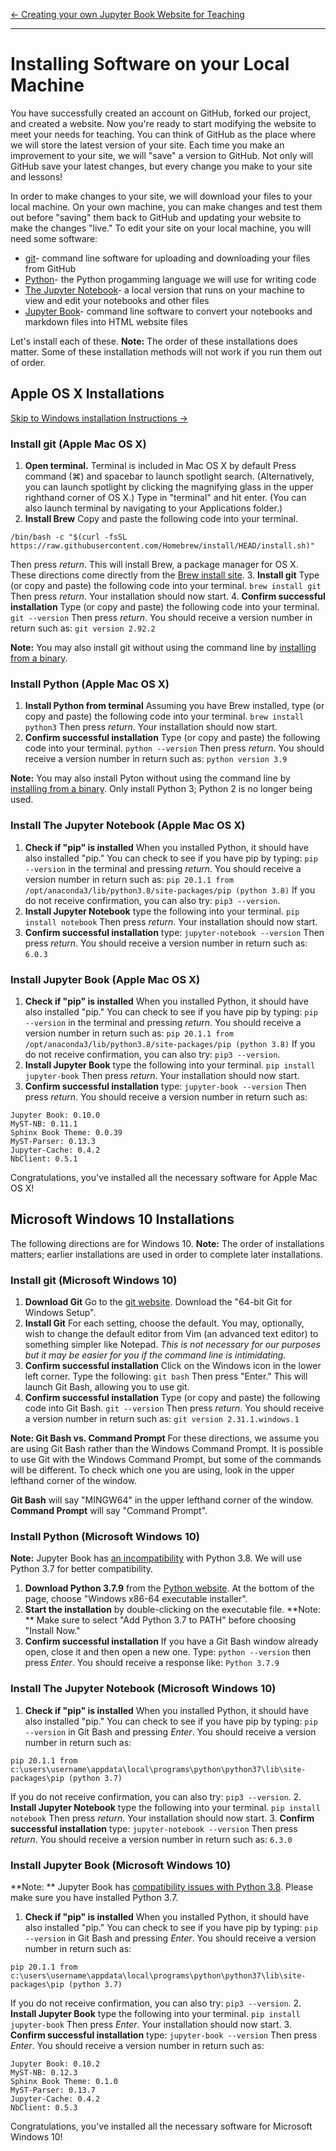 [<- Creating your own Jupyter Book Website for Teaching](create-your-own.md)
___

# Installing Software on your Local Machine

You have successfully created an account on GitHub, forked our project, and created a website. Now you're ready to start modifying the website to meet your needs for teaching. You can think of GitHub as the place where we will store the latest version of your site. Each time you make an improvement to your site, we will "save" a version to GitHub. Not only will GitHub save your latest changes, but every change you make to your site and lessons! 

In order to make changes to your site, we will download your files to your local machine. On your own machine, you can make changes and test them out before "saving" them back to GitHub and updating your website to make the changes "live." To edit your site on your local machine, you will need some software:

* [git](https://git-scm.com/)- command line software for uploading and downloading your files from GitHub
* [Python](https://www.python.org/)- the Python progamming language we will use for writing code
* [The Jupyter Notebook](https://jupyter.org/)- a local version that runs on your machine to view and edit your notebooks and other files
* [Jupyter Book](https://jupyterbook.org/intro.html)- command line software to convert your notebooks and markdown files into HTML website files

Let's install each of these.
**Note:** The order of these installations does matter. Some of these installation methods will not work if you run them out of order.

## Apple OS X Installations

[Skip to Windows installation Instructions ->](#windows)

### Install git (Apple Mac OS X)

1. **Open terminal.** Terminal is included in Mac OS X by default Press command (⌘) and spacebar to launch spotlight search. (Alternatively, you can launch spotlight by clicking the magnifying glass in the upper righthand corner of OS X.) Type in "terminal" and hit enter. (You can also launch terminal by navigating to your Applications folder.)
2. **Install Brew** Copy and paste the following code into your terminal. 
```
/bin/bash -c "$(curl -fsSL https://raw.githubusercontent.com/Homebrew/install/HEAD/install.sh)"
```
Then press *return*. This will install Brew, a package manager for OS X. These directions come directly from the [Brew install site](https://brew.sh/).
3. **Install git** Type (or copy and paste) the following code into your terminal.
```brew install git```
Then press *return*. Your installation should now start.
4. **Confirm successful installation** Type (or copy and paste) the following code into your terminal.
```git --version```
Then press *return*. You should receive a version number in return such as:
```git version 2.92.2```

**Note:** You may also install git without using the command line by [installing from a binary](https://git-scm.com/download/mac).

### Install Python (Apple Mac OS X)

1. **Install Python from terminal** Assuming you have Brew installed, type (or copy and paste) the following code into your terminal.
```brew install python3```
Then press *return*. Your installation should now start.
2. **Confirm successful installation** Type (or copy and paste) the following code into your terminal.
```python --version```
Then press *return*. You should receive a version number in return such as:
```python version 3.9```

**Note:** You may also install Pyton without using the command line by [installing from a binary](https://www.python.org/downloads/mac-osx/). Only install Python 3; Python 2 is no longer being used.

### Install The Jupyter Notebook (Apple Mac OS X)

1. **Check if "pip" is installed** When you installed Python, it should have also installed "pip." You can check to see if you have pip by typing:
```pip --version```
in the terminal and pressing *return*. You should receive a version number in return such as:
```pip 20.1.1 from /opt/anaconda3/lib/python3.8/site-packages/pip (python 3.8)```
If you do not receive confirmation, you can also try: ```pip3 --version```.
2. **Install Jupyter Notebook** type the following into your terminal.
```pip install notebook```
Then press *return*. Your installation should now start.
3. **Confirm successful installation** type:
```jupyter-notebook --version```
Then press *return*. You should receive a version number in return such as:
```6.0.3```

### Install Jupyter Book (Apple Mac OS X)

1. **Check if "pip" is installed** When you installed Python, it should have also installed "pip." You can check to see if you have pip by typing:
```pip --version```
in the terminal and pressing *return*. You should receive a version number in return such as:
```pip 20.1.1 from /opt/anaconda3/lib/python3.8/site-packages/pip (python 3.8)```
If you do not receive confirmation, you can also try: ```pip3 --version```.
2. **Install Jupyter Book** type the following into your terminal.
```pip install jupyter-book```
Then press *return*. Your installation should now start.
3. **Confirm successful installation** type:
```jupyter-book --version```
Then press *return*. You should receive a version number in return such as:
```
Jupyter Book: 0.10.0
MyST-NB: 0.11.1
Sphinx Book Theme: 0.0.39
MyST-Parser: 0.13.3
Jupyter-Cache: 0.4.2
NbClient: 0.5.1
```
Congratulations, you've installed all the necessary software for Apple Mac OS X!

## Microsoft Windows 10 Installations
<a id="windows"></a>

The following directions are for Windows 10. **Note:** The order of installations matters; earlier installations are used in order to complete later installations.

### Install git (Microsoft Windows 10)

1. **Download Git** Go to the [git website](https://git-scm.com/download/win). Download the "64-bit Git for Windows Setup". 
2. **Install Git** For each setting, choose the default. You may, optionally, wish to change the default editor from Vim (an advanced text editor) to something simpler like Notepad. *This is not necessary for our purposes but it may be easier for you if the command line is intimidating.*
3. **Confirm successful installation** Click on the Windows icon in the lower left corner. Type the following:
```git bash```
Then press "Enter." This will launch Git Bash, allowing you to use git.
4. **Confirm successful installation** Type (or copy and paste) the following code into Git Bash.
```git --version```
Then press *return*. You should receive a version number in return such as:
```git version 2.31.1.windows.1```

**Note: Git Bash vs. Command Prompt**
For these directions, we assume you are using Git Bash rather than the Windows Command Prompt. It is possible to use Git with the Windows Command Prompt, but some of the commands will be different. To check which one you are using, look in the upper lefthand corner of the window. 

**Git Bash** will say "MINGW64" in the upper lefthand corner of the window.
**Command Prompt** will say "Command Prompt". 

### Install Python (Microsoft Windows 10)
**Note:** Jupyter Book has [an incompatibility](https://jupyterbook.org/advanced/windows.html#working-on-windows) with Python 3.8. We will use Python 3.7 for better compatibility.

1. **Download Python 3.7.9** from the [Python website](https://www.python.org/downloads/release/python-379/). At the bottom of the page, choose "Windows x86-64 executable installer". 
2. **Start the installation** by double-clicking on the executable file. **Note: ** Make sure to select "Add Python 3.7 to PATH" before choosing "Install Now." 
3. **Confirm successful installation** If you have a Git Bash window already open, close it and then open a new one. Type:
```python --version```
then press *Enter*. You should receive a response like:
```Python 3.7.9```

### Install The Jupyter Notebook (Microsoft Windows 10)

1. **Check if "pip" is installed** When you installed Python, it should have also installed "pip." You can check to see if you have pip by typing:
```pip --version```
in Git Bash and pressing *Enter*. You should receive a version number in return such as:
```
pip 20.1.1 from c:\users\username\appdata\local\programs\python\python37\lib\site-packages\pip (python 3.7)
```
If you do not receive confirmation, you can also try: ```pip3 --version```.
2. **Install Jupyter Notebook** type the following into your terminal.
```pip install notebook```
Then press *return*. Your installation should now start.
3. **Confirm successful installation** type:
```jupyter-notebook --version```
Then press *return*. You should receive a version number in return such as:
```6.3.0```

### Install Jupyter Book (Microsoft Windows 10)

**Note: ** Jupyter Book has [compatibility issues with Python 3.8](https://jupyterbook.org/advanced/windows.html#working-on-windows). Please make sure you have installed Python 3.7.

1. **Check if "pip" is installed** When you installed Python, it should have also installed "pip." You can check to see if you have pip by typing:
```pip --version```
in Git Bash and pressing *Enter*. You should receive a version number in return such as:
```
pip 20.1.1 from c:\users\username\appdata\local\programs\python\python37\lib\site-packages\pip (python 3.7)
```
If you do not receive confirmation, you can also try: ```pip3 --version```.
2. **Install Jupyter Book** type the following into your terminal.
```pip install jupyter-book```
Then press *Enter*. Your installation should now start.
3. **Confirm successful installation** type:
```jupyter-book --version```
Then press *Enter*. You should receive a version number in return such as:
```
Jupyter Book: 0.10.2
MyST-NB: 0.12.3
Sphinx Book Theme: 0.1.0
MyST-Parser: 0.13.7
Jupyter-Cache: 0.4.2
NbClient: 0.5.3
```
Congratulations, you've installed all the necessary software for Microsoft Windows 10!

```python

```

